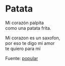 # Patata

Mi corazón palpita  
como una patata frita.  

Mi corazon es un saxofon,  
por eso te digo mi amor  
te quiero para mí  

Fuente: [popular](https://www.youtube.com/watch?v=8yl3PlTF2vc)

